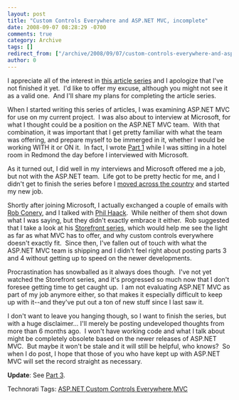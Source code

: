 ```yaml
---
layout: post
title: "Custom Controls Everywhere and ASP.NET MVC, incomplete"
date: 2008-09-07 08:28:29 -0700
comments: true
category: Archive
tags: []
redirect_from: ["/archive/2008/09/07/custom-controls-everywhere-and-asp.net-mvc-incomplete.aspx"]
author: 0
---
```

<!-- more -->
<p>I appreciate all of the interest in <a target="_blank" href="http://blog.jeffhandley.com/archive/2008/02/13/custom-controls-everywhere-and-asp.net-mvc-part-0.aspx">this article series</a> and I apologize that I've not finished it yet.  I'd like to offer my excuse, although you might not see it as a valid one.  And I'll share my plans for completing the article series.</p>
<p>When I started writing this series of articles, I was examining ASP.NET MVC for use on my current project.  I was also about to interview at Microsoft, for what I thought could be a position on the ASP.NET MVC team.  With that combination, it was important that I get pretty familiar with what the team was offering, and prepare myself to be immerged in it, whether I would be working WITH it or ON it.  In fact, I wrote <a target="_blank" href="http://blog.jeffhandley.com/archive/2008/02/24/custom-controls-everywhere-and-asp.net-mvc-part-1.aspx">Part 1</a> while I was sitting in a hotel room in Redmond the day before I interviewed with Microsoft.</p>
<p>As it turned out, I did well in my interviews and Microsoft offered me a job, but not with the ASP.NET team.  Life got to be pretty hectic for me, and I didn't get to finish the series before I <a target="_blank" href="http://blog.jeffhandley.com/archive/2008/04/06/leaving-big-and-relocating.aspx">moved across the country</a> and started my new job.</p>
<p>Shortly after joining Microsoft, I actually exchanged a couple of emails with <a target="_blank" href="http://blog.wekeroad.com/">Rob Conery</a>, and I talked with <a target="_blank" href="http://www.haacked.com">Phil Haack</a>.  While neither of them shot down what I was saying, but they didn't exactly embrace it either.  Rob suggested that I take a look at his <a target="_blank" href="http://www.asp.net/learn/3.5-SP1/default.aspx#MVCStorefrontStarterKit">Storefront series</a>, which would help me see the light as far as what MVC has to offer, and why custom controls everywhere doesn't exactly fit.  Since then, I've fallen out of touch with what the ASP.NET MVC team is shipping and I didn't feel right about posting parts 3 and 4 without getting up to speed on the newer developments.</p>
<p>Procrastination has snowballed as it always does though.  I've not yet watched the Storefront series, and it's progressed so much now that I don't foresee getting time to get caught up.  I am not evaluating ASP.NET MVC as part of my job anymore either, so that makes it especially difficult to keep up with it--and they've put out a ton of new stuff since I last saw it.</p>
<p>I don't want to leave you hanging though, so I want to finish the series, but with a huge disclaimer... I'll merely be posting undeveloped thoughts from more than 6 months ago.  I won't have working code and what I talk about might be completely obsolete based on the newer releases of ASP.NET MVC.  But maybe it won't be stale and it will still be helpful, who knows?  So when I do post, I hope that those of you who have kept up with ASP.NET MVC will set the record straight as necessary.</p>
<p><strong>Update</strong>: See <a href="http://blog.jeffhandley.com/archive/2008/09/20/custom-controls-everywhere-and-asp.net-mvc-part-3.aspx">Part 3</a>.</p>
<div class="wlWriterSmartContent" id="scid:0767317B-992E-4b12-91E0-4F059A8CECA8:df5996f9-6b3e-49a5-9c75-94c93104bd00" style="PADDING-RIGHT: 0px; DISPLAY: inline; PADDING-LEFT: 0px; PADDING-BOTTOM: 0px; MARGIN: 0px; PADDING-TOP: 0px">Technorati Tags: <a rel="tag" href="http://technorati.com/tags/ASP.NET">ASP.NET</a>,<a rel="tag" href="http://technorati.com/tags/Custom%20Controls%20Everywhere">Custom Controls Everywhere</a>,<a rel="tag" href="http://technorati.com/tags/MVC">MVC</a></div>

